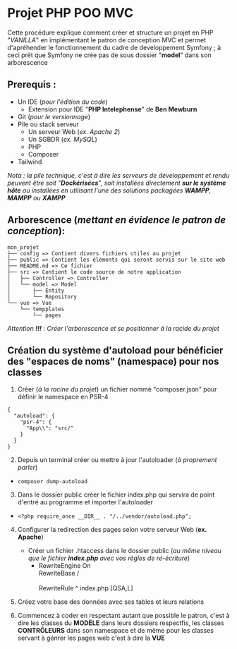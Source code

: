 # Projet PHP POO MVC

Cette procédure explique comment créer et structure un projet en PHP "_VANILLA_" en implémentant le patron de conception MVC et permet d'apréhender le fonctionnement du cadre de developpement Symfony ; à ceci prêt que Symfony ne crée pas de sous dossier "**model**" dans son arborescence

## Prerequis :
- Un IDE (_pour l'édition du code_)
  - Extension pour IDE "**PHP Intelephense**" de **Ben Mewburn**
- Git (_pour le versionnage_)
- Pile ou stack serveur
  - Un serveur Web (_ex. Apache 2_)
  - Un SGBDR (_ex. MySQL_)
  - PHP
  - Composer
- Tailwind

_Nota : la pile technique, c'est à dire les serveurs de développement et rendu peuvent être soit "**Dockérisées**", soit installées directement **sur le système hôte** ou installées en utilisant l'une des solutions packagées **WAMPP**, **MAMPP** ou **XAMPP**_

## Arborescence (_mettant en évidence le patron de conception_):
```
mon_projet
├── config => Contient divers fichiers utiles au projet
├── public => Contient les éléments qui seront servis sur le site web
├── README.md => Ce fichier
├── src => Contient le code source de notre application
│   ├── Controller => Controller
│   └── model => Model
│       ├── Entity
│       └── Repository
└── vue => Vue
    └── tempplates
        └── pages
```
_Attention **!!!** : Créer l'arborescence et se positionner à la racide du projet_

## Création du système d'autoload pour bénéficier des "espaces de noms" (namespace) pour nos classes
1. Créer (_à la racine du projet_) un fichier nommé "composer.json" pour définir le namespace en PSR-4
```
{
  "autoload": {
    "psr-4": {
      "App\\": "src/"
    }
  }
}
```
2. Depuis un terminal créer ou mettre à jour l'autoloader (_à proprement parler_)
- ```composer dump-autoload```

3. Dans le dossier public créer le fichier index.php qui servira de point d'entré au programme et importer l'autoloader
- ```<?php require_once __DIR__ . "/../vendor/autoload.php";```

4. Configurer la redirection des pages selon votre serveur Web (**ex. Apache**)
    - Créer un fichier .htaccess dans le dossier public (_au même niveau que le fichier **index.php**  avec vos règles de ré-écriture_)
        - RewriteEngine On<br>RewriteBase \/<br><br>RewriteRule \^ index.php [QSA,L]

5. Créez votre base des données avec ses tables et leurs relations

6. Commencez à coder en respectant autant que possible le patron, c'est à dire les classes du **MODÈLE** dans leurs dossiers respectfis, les classes **CONTRÔLEURS** dans son namespace et de même pour les classes servant à génrer les pages web c'est à dire la **VUE**
